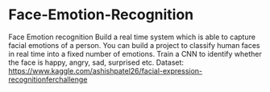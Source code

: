 # Face-Emotion-Recognition
Face Emotion recognition Build a real time system which is able to capture facial emotions of a person. You can build a project to classify human faces in real time into a fixed number of emotions. Train a CNN to identify whether the face is happy, angry, sad, surprised etc.  Dataset: https://www.kaggle.com/ashishpatel26/facial-expression-recognitionferchallenge  
